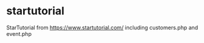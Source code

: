 # startutorial
StarTutorial from https://www.startutorial.com/ including customers.php and event.php

